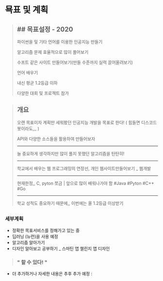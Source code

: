 # 묙표 및 계획

>## ## 목표설정 - 2020
>
>파이썬을 및 기타 언어를 이용한 인공지능 만들기
>
>알고리즘 문제 효율적으로 많이 풀어보기
>
>수프트 같은 사이트 만들어보기(만들 수준까지 실력 끌어올려보기)
>
>언어 배우기
>
>내신 평균 1.2등급 이하
>
>다양한 대회 및 프로젝트 참가



>## 개요
>
>오랜 목표이자 계획만 세워봤던 인공지능 개발을 목표로 한다! ( 힘들면 디스코드 봇이라도,,, )
>
>API와 다양한 소스들을 활용하여 만들어보자
>
>--------
>
>늘 중요하게 생각하지만 많이 풀지 못했던 알고리즘을 탄탄히!
>
>----
>
>학교에서 배우는 웹 프로그래밍의 연장선, 개인 웹사이트만들어보기 _ 웹개발
>
>---
>
>현재한정,, C, pyton 쪼금  | 앞으로 많이 배워나가야 함 #Java #Pyton #C++ #Go
>
>---
>
>학교 성적도 중요하기 때문에,, 이번에는 올 1.2등급 이상받기

## 

### 세부계획

* 정확한 목표서비스를 정해가고 있는 중
* 딥러닝 (뉴런)을 사용 예정
* 알고리즘 알아가기
* 디자인 알아보고 공부하기 _ 스마틴 앱 챌린지 앱 디자인





> ### " 할 수 있다! "




+ 더 추가하거나 자세한 내용은 추후 추가 예정 :
















